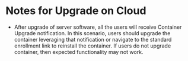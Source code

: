 ﻿

Notes for Upgrade on Cloud
==========================

*   After upgrade of server software, all the users will receive Container Upgrade notification. In this scenario, users should upgrade the container leveraging that notification or navigate to the standard enrollment link to reinstall the container. If users do not upgrade container, then expected functionality may not work.
